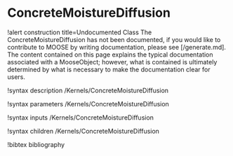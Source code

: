 <!-- MOOSE Documentation Stub: Remove this when content is added. -->

# ConcreteMoistureDiffusion

!alert construction title=Undocumented Class
The ConcreteMoistureDiffusion has not been documented, if you would like to contribute to MOOSE by
writing documentation, please see [/generate.md]. The content contained on this page explains
the typical documentation associated with a MooseObject; however, what is contained is ultimately
determined by what is necessary to make the documentation clear for users.

!syntax description /Kernels/ConcreteMoistureDiffusion

!syntax parameters /Kernels/ConcreteMoistureDiffusion

!syntax inputs /Kernels/ConcreteMoistureDiffusion

!syntax children /Kernels/ConcreteMoistureDiffusion

!bibtex bibliography
